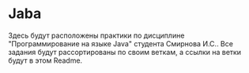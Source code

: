 # Jaba

Здесь будут расположены практики  по  дисциплине "Программирование на языке Java" студента Смирнова И.С..
Все задания будут рассортированы по своим веткам, а ссылки на ветки будут в этом Readme.
